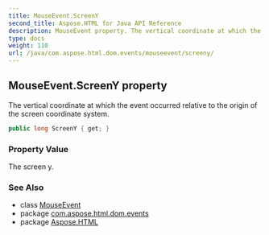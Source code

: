 ```yaml
---
title: MouseEvent.ScreenY
second_title: Aspose.HTML for Java API Reference
description: MouseEvent property. The vertical coordinate at which the event occurred relative to the origin of the screen coordinate system
type: docs
weight: 110
url: /java/com.aspose.html.dom.events/mouseevent/screeny/
---
```

## MouseEvent.ScreenY property

The vertical coordinate at which the event occurred relative to the origin of the screen coordinate system.

```java
public long ScreenY { get; }
```

### Property Value

The screen y.

### See Also

* class [MouseEvent](../)
* package [com.aspose.html.dom.events](../../mouseevent/)
* package [Aspose.HTML](../../../)
